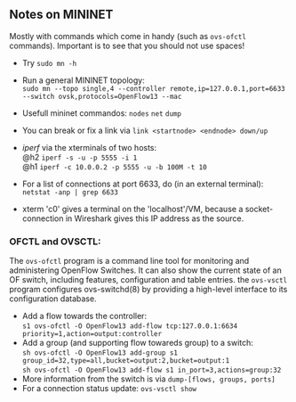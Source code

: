 ## Notes on MININET
Mostly with commands which come in handy (such as `ovs-ofctl` commands).
Important is to see that you should not use spaces!

* Try `sudo mn -h`
* Run a general MININET topology:  
`sudo mn --topo single,4 --controller remote,ip=127.0.0.1,port=6633 --switch ovsk,protocols=OpenFlow13 --mac`
* Usefull mininet commandos: `nodes` `net` `dump`
* You can break or fix a link via `link <startnode> <endnode> down/up`

* _iperf_ via the xterminals of two hosts:  
  @h2 `iperf -s -u -p 5555 -i 1`  
  @h1 `iperf -c 10.0.0.2 -p 5555 -u -b 100M -t 10`

* For a list of connections at port 6633, do (in an external terminal):  
  `netstat -anp | grep 6633`

* xterm 'c0' gives a terminal on the 'localhost'/VM, because a socket-connection in Wireshark gives this IP address as the source.


### OFCTL and OVSCTL:
The `ovs-ofctl` program is a command line tool for monitoring and administering OpenFlow Switches.
It can also show the current state of an OF switch, including features, configuration and table entries.
the `ovs-vsctl` program configures ovs-switchd(8) by providing a high-level interface to its configuration database.

* Add a flow towards the controller:  
  `s1 ovs-ofctl -O OpenFlow13 add-flow tcp:127.0.0.1:6634 priority=1,action=output:controller`
* Add a group (and supporting flow towareds group) to a switch:  
  `sh ovs-ofctl -O OpenFlow13 add-group s1 group_id=32,type=all,bucket=output:2,bucket=output:1`  
  `sh ovs-ofctl -O OpenFlow13 add-flow s1 in_port=3,actions=group:32`
* More information from the switch is via `dump-[flows, groups, ports]`
* For a connection status update: `ovs-vsctl show`